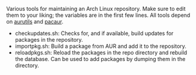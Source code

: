 Various tools for maintaining an Arch Linux repository. Make sure to edit them to your liking; the variables are in the first few lines. All tools depend on [aurutils](https://aur.archlinux.org/packages/aurutils/) and [pacaur](https://aur.archlinux.org/packages/pacaur/).

- checkupdates.sh: Checks for, and if available, build updates for packages in the repository.
- importpkg.sh: Build a package from AUR and add it to the repository.
- reloadpkgs.sh: Reload the packages in the repo directory and rebuild the database. Can be used to add packages by dumping them in the directory.